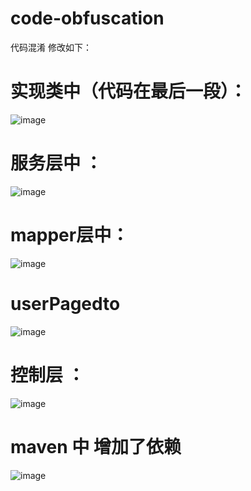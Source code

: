 # code-obfuscation
代码混淆
修改如下：

# 实现类中（代码在最后一段）：
![image](https://user-images.githubusercontent.com/96101324/234032783-246e030c-b5f7-436b-8ee1-6a9b201b5a98.png)



# 服务层中 ：
![image](https://user-images.githubusercontent.com/96101324/234033238-e90f1c3e-a978-44ce-afbb-24a29115f1d8.png)



# mapper层中：
![image](https://user-images.githubusercontent.com/96101324/234033328-fe373ca6-eca9-4f8a-84a7-c4111211f8de.png)



# userPagedto 
![image](https://user-images.githubusercontent.com/96101324/234033483-763482e1-bfe7-488c-9cbd-c9b08ce12309.png)



# 控制层 ：
![image](https://user-images.githubusercontent.com/96101324/234033553-938d55b9-73b3-4384-9cd5-baa477f253d5.png)




# maven 中 增加了依赖
![image](https://user-images.githubusercontent.com/96101324/234033757-272f4b73-9690-4077-a36a-76d99b763fb8.png)


